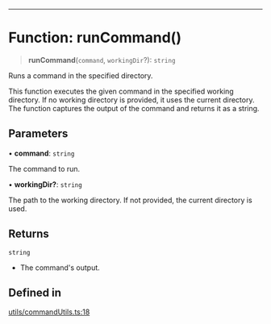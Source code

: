 ***

# Function: runCommand()

> **runCommand**(`command`, `workingDir`?): `string`

Runs a command in the specified directory.

This function executes the given command in the specified working directory.
If no working directory is provided, it uses the current directory. The
function captures the output of the command and returns it as a string.

## Parameters

• **command**: `string`

The command to run.

• **workingDir?**: `string`

The path to the working directory. If not provided, the current directory is used.

## Returns

`string`

- The command's output.

## Defined in

[utils/commandUtils.ts:18](https://github.com/asifqatar/Snapper/blob/ae06de0570b7844bea238585c0b60d7a09e4149d/utils/commandUtils.ts#L18)
